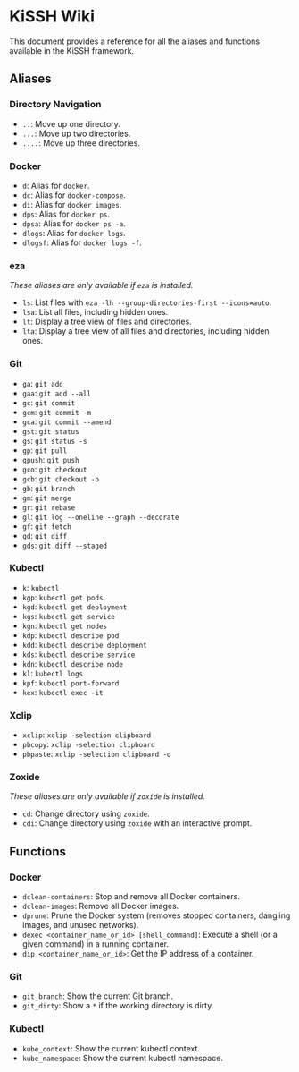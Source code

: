 # KiSSH Wiki

This document provides a reference for all the aliases and functions available in the KiSSH framework.

## Aliases

### Directory Navigation

- `..`: Move up one directory.
- `...`: Move up two directories.
- `....`: Move up three directories.

### Docker

- `d`: Alias for `docker`.
- `dc`: Alias for `docker-compose`.
- `di`: Alias for `docker images`.
- `dps`: Alias for `docker ps`.
- `dpsa`: Alias for `docker ps -a`.
- `dlogs`: Alias for `docker logs`.
- `dlogsf`: Alias for `docker logs -f`.

### eza

_These aliases are only available if `eza` is installed._

- `ls`: List files with `eza -lh --group-directories-first --icons=auto`.
- `lsa`: List all files, including hidden ones.
- `lt`: Display a tree view of files and directories.
- `lta`: Display a tree view of all files and directories, including hidden ones.

### Git

- `ga`: `git add`
- `gaa`: `git add --all`
- `gc`: `git commit`
- `gcm`: `git commit -m`
- `gca`: `git commit --amend`
- `gst`: `git status`
- `gs`: `git status -s`
- `gp`: `git pull`
- `gpush`: `git push`
- `gco`: `git checkout`
- `gcb`: `git checkout -b`
- `gb`: `git branch`
- `gm`: `git merge`
- `gr`: `git rebase`
- `gl`: `git log --oneline --graph --decorate`
- `gf`: `git fetch`
- `gd`: `git diff`
- `gds`: `git diff --staged`

### Kubectl

- `k`: `kubectl`
- `kgp`: `kubectl get pods`
- `kgd`: `kubectl get deployment`
- `kgs`: `kubectl get service`
- `kgn`: `kubectl get nodes`
- `kdp`: `kubectl describe pod`
- `kdd`: `kubectl describe deployment`
- `kds`: `kubectl describe service`
- `kdn`: `kubectl describe node`
- `kl`: `kubectl logs`
- `kpf`: `kubectl port-forward`
- `kex`: `kubectl exec -it`

### Xclip

- `xclip`: `xclip -selection clipboard`
- `pbcopy`: `xclip -selection clipboard`
- `pbpaste`: `xclip -selection clipboard -o`

### Zoxide

_These aliases are only available if `zoxide` is installed._

- `cd`: Change directory using `zoxide`.
- `cdi`: Change directory using `zoxide` with an interactive prompt.

## Functions

### Docker

- `dclean-containers`: Stop and remove all Docker containers.
- `dclean-images`: Remove all Docker images.
- `dprune`: Prune the Docker system (removes stopped containers, dangling images, and unused networks).
- `dexec <container_name_or_id> [shell_command]`: Execute a shell (or a given command) in a running container.
- `dip <container_name_or_id>`: Get the IP address of a container.

### Git

- `git_branch`: Show the current Git branch.
- `git_dirty`: Show a `*` if the working directory is dirty.

### Kubectl

- `kube_context`: Show the current kubectl context.
- `kube_namespace`: Show the current kubectl namespace.
